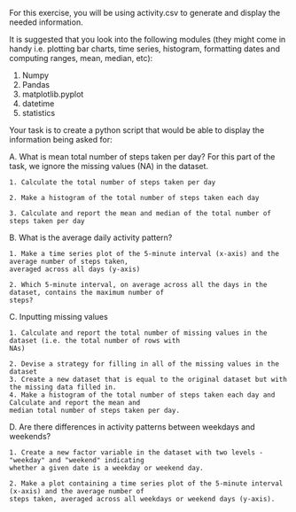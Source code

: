 For this exercise, you will be using activity.csv to generate and display the needed information.

It is suggested that you look into the following modules (they might come in handy i.e. plotting bar charts, time
series, histogram, formatting dates and computing ranges, mean, median, etc):
  1. Numpy
  2. Pandas
  3. matplotlib.pyplot
  4. datetime
  5. statistics
  
Your task is to create a python script that would be able to display the information being asked for:

  A. What is mean total number of steps taken per day?
    For this part of the task, we ignore the missing values (NA) in the dataset.
    
    1. Calculate the total number of steps taken per day
    
    2. Make a histogram of the total number of steps taken each day
    
    3. Calculate and report the mean and median of the total number of steps taken per day
    
  B. What is the average daily activity pattern?
  
    1. Make a time series plot of the 5-minute interval (x-axis) and the average number of steps taken,
    averaged across all days (y-axis)
    
    2. Which 5-minute interval, on average across all the days in the dataset, contains the maximum number of
    steps?
    
  C. Inputting missing values
  
    1. Calculate and report the total number of missing values in the dataset (i.e. the total number of rows with
    NAs)
    
    2. Devise a strategy for filling in all of the missing values in the dataset
    3. Create a new dataset that is equal to the original dataset but with the missing data filled in.
    4. Make a histogram of the total number of steps taken each day and Calculate and report the mean and
    median total number of steps taken per day.
  
 D. Are there differences in activity patterns between weekdays and weekends?
 
    1. Create a new factor variable in the dataset with two levels - "weekday" and "weekend" indicating
    whether a given date is a weekday or weekend day.
    
    2. Make a plot containing a time series plot of the 5-minute interval (x-axis) and the average number of
    steps taken, averaged across all weekdays or weekend days (y-axis).
    
